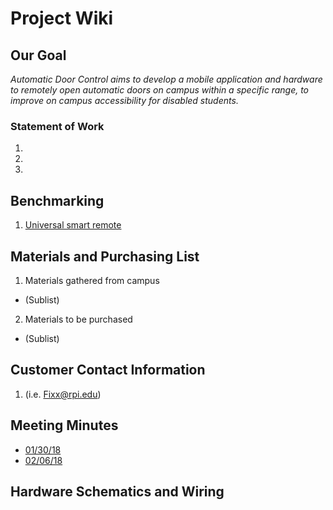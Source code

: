 # **Project Wiki**

## **Our Goal**
*Automatic Door Control aims to develop a mobile application and hardware to remotely open automatic doors on campus within a specific range, to improve on campus accessibility for disabled students.*

### **Statement of Work**
1.
2.
3.


## **Benchmarking**
1.  [Universal smart remote](https://lifehacker.com/build-a-universal-smart-remote-control-with-an-arduino-1627481048)


## **Materials and Purchasing List**
1. Materials gathered from campus
  - (Sublist)
2. Materials to be purchased
  - (Sublist)


## **Customer Contact Information**
1. (i.e. Fixx@rpi.edu)


## **Meeting Minutes**
*  [01/30/18](https://docs.google.com/document/d/1XIblnn3foNjKDZosCdzYZ_5xoB2juviS8EQcqAjsbk4/edit)
*  [02/06/18](https://docs.google.com/document/d/1YHXKNsJIAiOt8HYz3m01MZCJtz7a6RUC7FnH1h-Nvrw/edit)


## **Hardware Schematics and Wiring**

